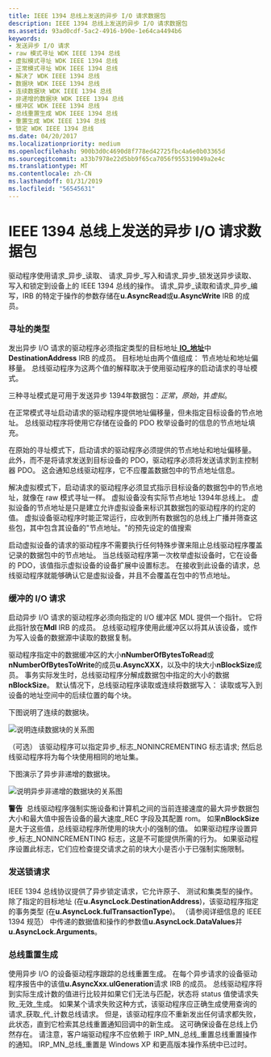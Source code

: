 ```yaml
---
title: IEEE 1394 总线上发送的异步 I/O 请求数据包
description: IEEE 1394 总线上发送的异步 I/O 请求数据包
ms.assetid: 93ad0cdf-5ac2-4916-b90e-1e64ca4494b6
keywords:
- 发送异步 I/O 请求
- raw 模式寻址 WDK IEEE 1394 总线
- 虚拟模式寻址 WDK IEEE 1394 总线
- 正常模式寻址 WDK IEEE 1394 总线
- 解决了 WDK IEEE 1394 总线
- 数据块 WDK IEEE 1394 总线
- 连续数据块 WDK IEEE 1394 总线
- 非递增的数据块 WDK IEEE 1394 总线
- 缓冲区 WDK IEEE 1394 总线
- 总线重置生成 WDK IEEE 1394 总线
- 重置生成 WDK IEEE 1394 总线
- 锁定 WDK IEEE 1394 总线
ms.date: 04/20/2017
ms.localizationpriority: medium
ms.openlocfilehash: 900b3d0c4690d8f778ed42725fbc4a6e0b03365d
ms.sourcegitcommit: a33b7978e22d5bb9f65ca7056f955319049a2e4c
ms.translationtype: MT
ms.contentlocale: zh-CN
ms.lasthandoff: 01/31/2019
ms.locfileid: "56545631"
---
```

# <a name="sending-asynchronous-io-request-packets-on-the-ieee-1394-bus"></a>IEEE 1394 总线上发送的异步 I/O 请求数据包





驱动程序使用请求\_异步\_读取、 请求\_异步\_写入和请求\_异步\_锁发送异步读取、 写入和锁定到设备上的 IEEE 1394 总线的操作。 请求\_异步\_读取和请求\_异步\_编写，IRB 的特定于操作的参数存储在**u.AsyncRead**或**u.AsyncWrite** IRB 的成员。

### <a name="types-of-addressing"></a>寻址的类型

发出异步 I/O 请求的驱动程序必须指定类型的目标地址[ **IO\_地址**](https://msdn.microsoft.com/library/windows/hardware/ff537346)中**DestinationAddress** IRB 的成员。 目标地址由两个值组成： 节点地址和地址偏移量。 总线驱动程序为这两个值的解释取决于使用驱动程序的启动请求的寻址模式。

三种寻址模式是可用于发送异步 1394年数据包：*正常*，*原始*，并*虚拟*。

在正常模式寻址启动请求的驱动程序提供地址偏移量，但未指定目标设备的节点地址。 总线驱动程序将使用它存储在设备的 PDO 枚举设备时的信息的节点地址填充。

在原始的寻址模式下，启动请求的驱动程序必须提供的节点地址和地址偏移量。 此外，而不是将请求发送到目标设备的 PDO，驱动程序必须将发送请求到主控制器 PDO。 这会通知总线驱动程序，它不应覆盖数据包中的节点地址信息。

解决虚拟模式下，启动请求的驱动程序必须显式指示目标设备的数据包中的节点地址，就像在 raw 模式寻址一样。 虚拟设备没有实际节点地址 1394年总线上。 虚拟设备的节点地址是只是建立允许虚拟设备来标识其数据包的驱动程序的约定的值。 虚拟设备驱动程序时能正常运行，应收到所有数据包的总线上广播并筛查这些包，其中包含其设备的"节点地址。"的预先设定的值搜索

启动虚拟设备的请求的驱动程序不需要执行任何特殊步骤来阻止总线驱动程序覆盖记录的数据包中的节点地址。 当总线驱动程序第一次枚举虚拟设备时，它在设备的 PDO，该值指示虚拟设备的设备扩展中设置标志。 在接收到此设备的请求，总线驱动程序就能够确认它是虚拟设备，并且不会覆盖在包中的节点地址。

### <a name="buffering-of-io-requests"></a>缓冲的 I/O 请求

启动异步 I/O 请求的驱动程序必须向指定的 I/O 缓冲区 MDL 提供一个指针。 它将此指针放在**Mdl** IRB 的成员。 总线驱动程序使用此缓冲区以将其从该设备，或作为写入设备的数据源中读取的数据复制。

驱动程序指定中的数据缓冲区的大小**nNumberOfBytesToRead**或**nNumberOfBytesToWrite**的成员**u.AsyncXXX**，以及中的块大小**nBlockSize**成员。 事务实际发生时，总线驱动程序分解成数据包中指定的大小的数据**nBlockSize**。 默认情况下，总线驱动程序读取或连续将数据写入： 读取或写入到设备的地址空间中的后续位置的每个块。

下图说明了连续的数据块。

![说明连续数据块的关系图](images/1394blkd.png)

（可选） 该驱动程序可以指定异步\_标志\_NONINCREMENTING 标志请求; 然后总线驱动程序将为每个块使用相同的地址集。

下图演示了异步非递增的数据块。

![说明异步非递增的数据块的关系图](images/1394blkf.png)

**警告**  总线驱动程序强制实施设备和计算机之间的当前连接速度的最大异步数据包大小和最大值中报告设备的最大速度\_REC 字段及其配置 rom。 如果**nBlockSize**是大于这些值，总线驱动程序所使用的块大小的强制的值。 如果驱动程序设置异步\_标志\_NONINCREMENTING 标志，这是不可能提供所需的行为。 如果驱动程序设置此标志，它们应检查提交请求之前的块大小是否小于已强制实施限制。

 

### <a name="sending-lock-requests"></a>发送锁请求

IEEE 1394 总线协议提供了异步锁定请求，它允许原子、 测试和集类型的操作。 除了指定的目标地址 (在**u.AsyncLock.DestinationAddress**)，该驱动程序指定的事务类型 (在**u.AsyncLock.fulTransactionType**)。 （请参阅详细信息的 IEEE 1394 规范） 中传递的数据值和操作的参数值**u.AsyncLock.DataValues**并**u.AsyncLock.Arguments**。

### <a name="bus-reset-generation"></a>总线重置生成

使用异步 I/O 的设备驱动程序跟踪的总线重置生成。 在每个异步请求的设备驱动程序报告中的该值**u.AsyncXxx.ulGeneration**请求 IRB 的成员。 总线驱动程序将到实际生成计数的值进行比较并如果它们无法与匹配，状态将 status 值使请求失败\_无效\_生成。 如果某个请求失败这种方式，该驱动程序应正确生成使用查询的请求\_获取\_代\_计数总线请求。 但是，该驱动程序应不重新发出任何请求都失败，此状态，直到它检索其总线重置通知回调中的新生成。 这可确保设备在总线上仍然存在。 请注意，客户端驱动程序不应依赖于 IRP\_MN\_总线\_重置总线重置操作的通知。 IRP\_MN\_总线\_重置是 Windows XP 和更高版本操作系统中已过时。

 

 




